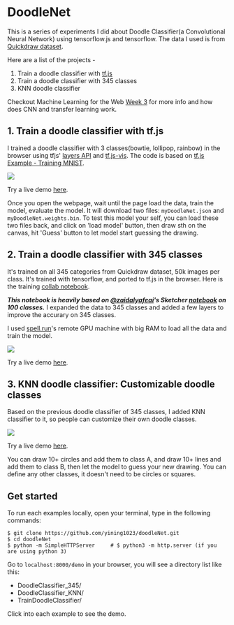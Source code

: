 # DoodleNet

This is a series of experiments I did about Doodle Classifier(a Convolutional Neural Network) using tensorflow.js and tensorflow. The data I used is from [Quickdraw dataset](https://quickdraw.withgoogle.com/data).

Here are a list of the projects - 
1. Train a doodle classifier with [tf.js](https://www.tensorflow.org/js/)
2. Train a doodle classifier with 345 classes
3. KNN doodle classifier

Checkout Machine Learning for the Web [Week 3](https://github.com/yining1023/machine-learning-for-the-web/tree/master/week3-doodleclassifier) for more info and how does CNN and transfer learning work.

## 1. Train a doodle classifier with tf.js
I trained a doodle classifier with 3 classes(bowtie, lollipop, rainbow) in the browser using tfjs' [layers API](https://github.com/tensorflow/tfjs-layers) and [tf.js-vis](https://github.com/tensorflow/tfjs-vis). The code is based on [tf.js Example - Training MNIST](https://github.com/tensorflow/tfjs-examples/tree/master/mnist).

<img src="https://raw.githubusercontent.com/yining1023/doodleNet/master/images/doodleNet_tfjs.gif">

Try a live demo [here](https://yining1023.github.io/doodleNet/demo/TrainDoodleClassifier).

Once you open the webpage, wait until the page load the data, train the model, evaluate the model. It will download two files: `myDoodleNet.json` and `myDoodleNet.weights.bin`. To test this model your self, you can load these two files back, and click on 'load model' button, then draw sth on the canvas, hit 'Guess' button to let model start guessing the drawing.

## 2. Train a doodle classifier with 345 classes
It's trained on all 345 categories from Quickdraw dataset, 50k images per class. It's trained with tensorflow, and ported to tf.js in the browser. Here is the training [collab notebook](https://github.com/yining1023/doodleNet/blob/master/doodleNet.ipynb).

***This notebook is heavily based on [@zaidalyafeai](https://github.com/zaidalyafeai)'s Sketcher [notebook](https://github.com/zaidalyafeai/Notebooks) on 100 classes.*** I expanded the data to 345 classes and added a few layers to improve the accurary on 345 classes.

I used [spell.run](https://spell.run/)'s remote GPU machine with big RAM to load all the data and train the model.

<img src="https://raw.githubusercontent.com/yining1023/doodleNet/master/images/doodleNet_345.gif">

Try a live demo [here](https://yining1023.github.io/doodleNet/demo/DoodleClassifier_345).

## 3. KNN doodle classifier: Customizable doodle classes
Based on the previous doodle classifier of 345 classes, I added KNN classifier to it, so people can customize their own doodle classes.

<img src="https://raw.githubusercontent.com/yining1023/doodleNet/master/images/doodleNet_knn.gif">

Try a live demo [here](https://yining1023.github.io/doodleNet/demo/DoodleClassifier_KNN).

You can draw 10+ circles and add them to class A, and draw 10+ lines and add them to class B, then let the model to guess your new drawing. You can define any other classes, it doesn't need to be circles or squares.

## Get started
To run each examples locally, open your terminal, type in the following commands:
```
$ git clone https://github.com/yining1023/doodleNet.git
$ cd doodleNet
$ python -m SimpleHTTPServer     # $ python3 -m http.server (if you are using python 3)
```
Go to `localhost:8000/demo` in your browser, you will see a directory list like this:
- DoodleClassifier_345/
- DoodleClassifier_KNN/
- TrainDoodleClassifier/

Click into each example to see the demo.
